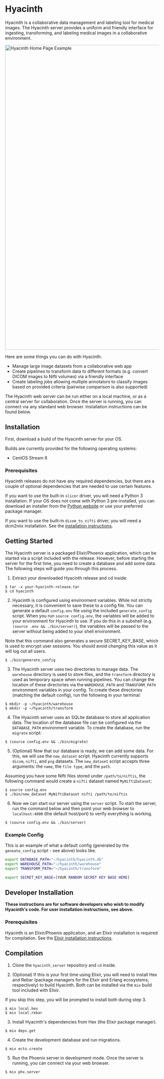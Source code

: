 # Hyacinth

Hyacinth is a collaborative data management and labeling tool for medical images.
The Hyacinth server provides a uniform and friendly interface for ingesting, transforming,
and labeling medical images in a collaborative environment.

<img width="1000" alt="Hyacinth Home Page Example" src="https://user-images.githubusercontent.com/48926197/205537542-d7ea3e16-c381-48b4-9f24-f09c8460cf04.png">


Here are some things you can do with Hyacinth:

* Manage large image datasets from a collaborative web app
* Create pipelines to transform data to different formats (e.g. convert DICOM images to Nifti volumes) via a friendly interface
* Create labeling jobs allowing multiple annotators to classify images based on provided criteria (pairwise comparison is also supported)

The Hyacinth web server can be run either on a local machine, or as a central
server for collaboration. Once the server is running, you can connect via any standard web
browser. Installation instructions can be found below.

## Installation

First, download a build of the Hyacinth server for your OS.

Builds are currently provided for the following operating systems:

* CentOS Stream 8

### Prerequisites

Hyacinth releases do not have any required dependencies, but there
are a couple of optional dependencies that are needed to use certain features.

If you want to use the built-in `slicer` driver, you will need a Python 3 installation.
If your OS does not come with Python 3 pre-installed, you can download an installer
from the [Python website](https://www.python.org/downloads/) or use your preferred package manager.

If you want to use the built-in `dicom_to_nifti` driver, you will need a dcm2niix installation.
See the [installation instructions](https://github.com/rordenlab/dcm2niix#install).

## Getting Started

The Hyacinth server is a packaged Elixir/Phoenix application, which can be started
via a script included with the release. However, before starting the server for the
first time, you need to create a database and add some data. The following steps will guide
you through this process.

1. Extract your downloaded Hyacinth release and cd inside:

```console
$ tar -x your-hyacinth-release.tar
$ cd hyacinth
```

2. Hyacinth is configured using environment variables. While not strictly necessary,
it is convenient to save these to a config file. You can generate a default `config.env` file
using the included `generate_config` script. When you run `source config.env`, the variables
will be added to your environment for Hyacinth to use. If you do this in a subshell (e.g. `(source .env && ./bin/server)`),
the variables will be passed to the server without being added to your shell environment.

Note that this command also generates a secure SECRET_KEY_BASE, which is used to encrypt user
sessions. You should avoid changing this value as it will log out all users.

```console
$ ./bin/generate_config
```

3. The Hyacinth server uses two directories to manage data. The `warehouse` directory is used to
store files, and the `transform` directory is used as temporary space when running pipelines.
You can change the location of these directories via the `WAREHOUSE_PATH` and `TRANSFORM_PATH`
environment variables in your config.
To create these directories (matching the default config), run the following in your terminal:

```console
$ mkdir -p ~/hyacinth/warehouse
$ mkdir -p ~/hyacinth/transform
```

4. The Hyacinth server uses an SQLite database to store all application data. The location of the
database file can be configured via the `DATABASE_PATH` environment variable. To create the database, run the `migrate` script:

```console
$ (source config.env && ./bin/migrate)
```

5. (Optional) Now that our database is ready, we can add some data. For this, we will use the `new_dataset`
script. Hyacinth currently supports `dicom`, `nifti`, and `png` datasets. The `new_dataset` script accepts
three arguments: the `name`, the `file type`, and the `path`.

Assuming you have some Nifti files stored under `/path/to/niftis`, the following command would create a `nifti` dataset named `MyNiftiDataset`:

```console
$ source config.env
$ ./bin/new_dataset MyNiftiDataset nifti /path/to/niftis
```

6. Now we can start our server using the `server` script. To start the server, run the command below and then point your
web browser to `localhost:4000` (the default host/port) to verify everything is working.

```console
$ (source config.env && ./bin/server)
```

### Example Config

This is an example of what a default config (generated by the `geneate_config` script - see above) looks like.

```bash
export DATABASE_PATH="~/hyacinth/hyacinth.db"
export WAREHOUSE_PATH="~/hyacinth/warehouse"
export TRANSFORM_PATH="~/hyacinth/transform"

export SECRET_KEY_BASE=[YOUR RANDOM SECRET KEY BASE HERE]
```

## Developer Installation

**These instructions are for software developers who wish to modify Hyacinth's code. For user
installation instructions, see above.**

### Prerequisites

Hyacinth is an Elixir/Phoenix application, and an Elixir installation is required for compilation.
See the [Elixir installation instructions](https://elixir-lang.org/install.html).

## Compilation

1. Clone the `hyacinth_server` repository and `cd` inside.

2. (Optional) If this is your first time using Elixir, you will need to install Hex and Rebar
(package managers for the Elixir and Erlang ecosystems, respectively) to build Hyacinth. Both
can be installed via the `mix` build tool included with Elixir.

If you skip this step, you will be prompted to install both during step 3.

```console
$ mix local.hex
$ mix local.rebar
```

3. Install Hyacinth's dependencies from Hex (the Elixir package manager).

```console
$ mix deps.get
```

4. Create the development database and run migrations.

```console
$ mix ecto.create
```

5. Run the Phoenix server in development mode. Once the server is running,
you can connect via your web browser.

```console
$ mix phx.server
```
